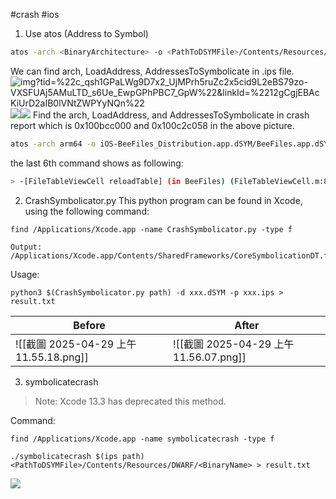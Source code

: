 #crash #ios 
1. Use atos (Address to Symbol)
```bash
atos -arch <BinaryArchitecture> -o <PathToDSYMFile>/Contents/Resources/DWARF/<BinaryName> -l <LoadAddress> <AddressesToSymbolicate>
```

We can find arch, LoadAddress, AddressesToSymbolicate in .ips file.
![img?tid=%22c_qsh1GPaLWg9D7x2_UjMPrh5ruZc2x5cid9L2eBS79zo-VXSFUAj5AMuLTD_s6Ue_EwpGPhPBC7_GpW%22&linkId=%2212gCgjEBAcKiUrD2aIB0lVNtZWPYyNQn%22](https://office.synology.com/oo/file/1003299_3L196NFAJD7VT164VQ94IE9GV0.slide/ACFG0BE7Q90LP76S8D9V9PQ6D0/img?tid=%22c_qsh1GPaLWg9D7x2_UjMPrh5ruZc2x5cid9L2eBS79zo-VXSFUAj5AMuLTD_s6Ue_EwpGPhPBC7_GpW%22&linkId=%2212gCgjEBAcKiUrD2aIB0lVNtZWPYyNQn%22)
![](https://office.synology.com/oo/file/1003299_3L196NFAJD7VT164VQ94IE9GV0.slide/LDM2CRB3KP7PJ5FT4DE830FPSG/img?tid=%22c_qsh1GPaLWg9D7x2_UjMPrh5ruZc2x5cid9L2eBS79zo-VXSFUAj5AMuLTD_s6Ue_EwpGPhPBC7_GpW%22&linkId=%2212gCgjEBAcKiUrD2aIB0lVNtZWPYyNQn%22)![](https://office.synology.com/oo/file/1003299_3L196NFAJD7VT164VQ94IE9GV0.slide/MGIU8I5IO95PRFFBT11EB0ERV4/img?tid=%22c_qsh1GPaLWg9D7x2_UjMPrh5ruZc2x5cid9L2eBS79zo-VXSFUAj5AMuLTD_s6Ue_EwpGPhPBC7_GpW%22&linkId=%2212gCgjEBAcKiUrD2aIB0lVNtZWPYyNQn%22)
Find the arch, LoadAddress, and AddressesToSymbolicate in crash report which is 0x100bcc000 and 0x100c2c058 in the above picture.
```bash
atos -arch arm64 -o iOS-BeeFiles_Distribution.app.dSYM/BeeFiles.app.dSYM/Contents/Resources/DWARF/BeeFiles -l 0x100bcc000 0x100c2c058  
```
the last 6th command shows as following:
```bash
> -[FileTableViewCell reloadTable] (in BeeFiles) (FileTableViewCell.m:85)
```


2. CrashSymbolicator.py
This python program can be found in Xcode, using the following command:
```
find /Applications/Xcode.app -name CrashSymbolicator.py -type f

Output:
/Applications/Xcode.app/Contents/SharedFrameworks/CoreSymbolicationDT.framework/Versions/A/Resources/CrashSymbolicator.py
```
Usage:
```
python3 $(CrashSymbolicator.py path) -d xxx.dSYM -p xxx.ips > result.txt
```

| Before                            | After                             |
| --------------------------------- | --------------------------------- |
| ![[截圖 2025-04-29 上午11.55.18.png]] | ![[截圖 2025-04-29 上午11.56.07.png]] |
3. symbolicatecrash
> Note: Xcode 13.3 has deprecated this method.

Command:
```
find /Applications/Xcode.app -name symbolicatecrash -type f
```

```
./symbolicatecrash $(ips path) <PathToDSYMFile>/Contents/Resources/DWARF/<BinaryName> > result.txt
```

![](https://office.synology.com/oo/file/1003299_3L196NFAJD7VT164VQ94IE9GV0.slide/VO1VDTE7BH48P0R3ISG29O3E8O/img?tid=%22c_qsh1GPaLWg9D7x2_UjMPrh5ruZc2x5cid9L2eBS79zo-VXSFUAj5AMuLTD_s6Ue_EwpGPhPBC7_GpW%22&linkId=%2212gCgjEBAcKiUrD2aIB0lVNtZWPYyNQn%22)